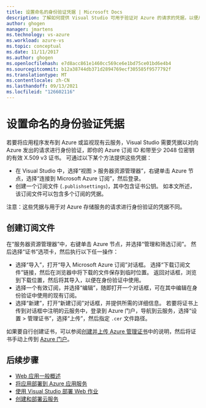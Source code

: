 ```yaml
---
title: 设置命名的身份验证凭据 | Microsoft Docs
description: 了解如何提供 Visual Studio 可用于验证对 Azure 的请求的凭据，以便从 Visual Studio 将应用程序发布到 Azure 或者监视现有云服务。
author: ghogen
manager: jmartens
ms.technology: vs-azure
ms.workload: azure-vs
ms.topic: conceptual
ms.date: 11/11/2017
ms.author: ghogen
ms.openlocfilehash: e7d8acc861e1460cc569ce6e1bd75ce01bd6e4b4
ms.sourcegitcommit: b12a38744db371d2894769ecf305585f9577792f
ms.translationtype: MT
ms.contentlocale: zh-CN
ms.lasthandoff: 09/13/2021
ms.locfileid: "126602116"
---
```

# <a name="set-up-named-authentication-credentials"></a>设置命名的身份验证凭据

若要将应用程序发布到 Azure 或监视现有云服务，Visual Studio 需要凭据以对向 Azure 发出的请求进行身份验证，即你的 Azure 订阅 ID 和带至少 2048 位密钥的有效 X.509 v3 证书。 可通过以下某个方法提供这些凭据：

- 在 Visual Studio 中，选择“视图 > 服务器资源管理器”，右键单击 Azure 节点，选择“连接到 Microsoft Azure 订阅”，然后登录。
- 创建一个订阅文件 (`.publishsettings`)，其中包含证书公钥。 如本文所述，该订阅文件可以包含多个订阅的凭据。

注意：这些凭据与用于对 Azure 存储服务的请求进行身份验证的凭据不同。

## <a name="create-a-subscription-file"></a>创建订阅文件

在“服务器资源管理器”中，右键单击 Azure 节点，并选择“管理和筛选订阅”。 然后选择“证书”选项卡，然后执行以下任一操作：

- 选择“导入”，打开“导入 Microsoft Azure 订阅”对话框。 选择“下载订阅文件”链接，然后在浏览器中将下载的文件保存到临时位置。 返回对话框，浏览到下载位置，然后将其导入，以便在身份验证中使用。
- 选择一个有效订阅，并选择“编辑”，随即打开一个对话框，可在其中编辑在身份验证中使用的现有订阅。
- 选择“新建”，打开“新建订阅”对话框，并提供所需的详细信息。 若要将证书上传到对话框中注明的云服务中，登录到 Azure 门户，导航到云服务，选择“设置 > 管理证书”，选择“上传”，然后指定 `.cer` 文件路径。

如果要自行创建证书，可以参阅[创建并上传 Azure 管理证书](/azure/cloud-services/cloud-services-certs-create)中的说明，然后将证书手动上传到 [Azure 门户](https://portal.azure.com/)。

## <a name="next-steps"></a>后续步骤

- [Web 应用一般概述](/azure/app-service/)
- [将应用部署到 Azure 应用服务](/azure/app-service/app-service-deploy-local-git)
- [使用 Visual Studio 部署 Web 作业](/azure/app-service/websites-dotnet-deploy-webjobs)
- [创建和部署云服务](/azure/cloud-services/cloud-services-how-to-create-deploy-portal)
